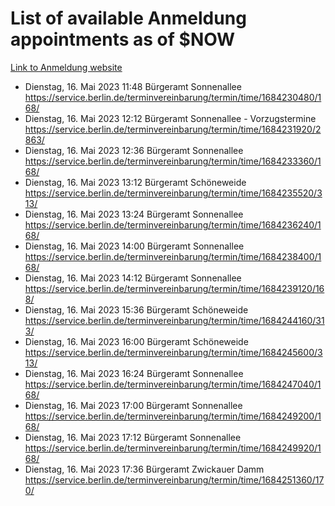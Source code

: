 # List of available Anmeldung appointments as of $NOW
[Link to Anmeldung website](https://service.berlin.de/terminvereinbarung/termin/tag.php?termin=1&anliegen[]=120686&dienstleisterlist=122210,122217,327316,122219,327312,122227,327314,122231,327346,122243,327348,122254,122252,329742,122260,329745,122262,329748,122271,327278,122273,327274,122277,327276,330436,122280,327294,122282,327290,122284,327292,122291,327270,122285,327266,122286,327264,122296,327268,150230,329760,122297,327286,122294,327284,122312,329763,122314,329775,122304,327330,122311,327334,122309,327332,317869,122281,327352,122279,329772,122283,122276,327324,122274,327326,122267,329766,122246,327318,122251,327320,122257,327322,122208,327298,122226,327300&herkunft=http%3A%2F%2Fservice.berlin.de%2Fdienstleistung%2F120686%2F)
- Dienstag, 16. Mai 2023 11:48 Bürgeramt Sonnenallee https://service.berlin.de/terminvereinbarung/termin/time/1684230480/168/
- Dienstag, 16. Mai 2023 12:12 Bürgeramt Sonnenallee - Vorzugstermine https://service.berlin.de/terminvereinbarung/termin/time/1684231920/2863/
- Dienstag, 16. Mai 2023 12:36 Bürgeramt Sonnenallee https://service.berlin.de/terminvereinbarung/termin/time/1684233360/168/
- Dienstag, 16. Mai 2023 13:12 Bürgeramt Schöneweide https://service.berlin.de/terminvereinbarung/termin/time/1684235520/313/
- Dienstag, 16. Mai 2023 13:24 Bürgeramt Sonnenallee https://service.berlin.de/terminvereinbarung/termin/time/1684236240/168/
- Dienstag, 16. Mai 2023 14:00 Bürgeramt Sonnenallee https://service.berlin.de/terminvereinbarung/termin/time/1684238400/168/
- Dienstag, 16. Mai 2023 14:12 Bürgeramt Sonnenallee https://service.berlin.de/terminvereinbarung/termin/time/1684239120/168/
- Dienstag, 16. Mai 2023 15:36 Bürgeramt Schöneweide https://service.berlin.de/terminvereinbarung/termin/time/1684244160/313/
- Dienstag, 16. Mai 2023 16:00 Bürgeramt Schöneweide https://service.berlin.de/terminvereinbarung/termin/time/1684245600/313/
- Dienstag, 16. Mai 2023 16:24 Bürgeramt Sonnenallee https://service.berlin.de/terminvereinbarung/termin/time/1684247040/168/
- Dienstag, 16. Mai 2023 17:00 Bürgeramt Sonnenallee https://service.berlin.de/terminvereinbarung/termin/time/1684249200/168/
- Dienstag, 16. Mai 2023 17:12 Bürgeramt Sonnenallee https://service.berlin.de/terminvereinbarung/termin/time/1684249920/168/
- Dienstag, 16. Mai 2023 17:36 Bürgeramt Zwickauer Damm https://service.berlin.de/terminvereinbarung/termin/time/1684251360/170/
